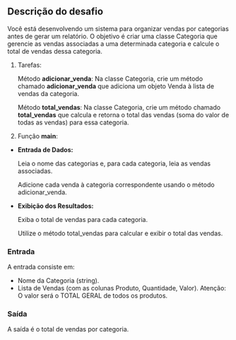 ## Descrição do desafio

Você está desenvolvendo um sistema para organizar vendas por categorias antes de gerar um relatório. O objetivo é criar uma classe Categoria que gerencie as vendas associadas a uma determinada categoria e calcule o total de vendas dessa categoria.

1. Tarefas:

    Método **adicionar_venda**: Na classe Categoria, crie um método chamado **adicionar_venda** que adiciona um objeto Venda à lista de vendas da categoria.

    Método **total_vendas**: Na classe Categoria, crie um método chamado **total_vendas** que calcula e retorna o total das vendas (soma do valor de todas as vendas) para essa categoria.

2. Função **main**:

- **Entrada de Dados:**

    Leia o nome das categorias e, para cada categoria, leia as vendas associadas.

    Adicione cada venda à categoria correspondente usando o método adicionar_venda.

- **Exibição dos Resultados:**

    Exiba o total de vendas para cada categoria.

    Utilize o método total_vendas para calcular e exibir o total das vendas.

### Entrada

A entrada consiste em:

- Nome da Categoria (string).
- Lista de Vendas (com as colunas Produto, Quantidade, Valor).
Atenção:
O valor será o TOTAL GERAL de todos os produtos. 

### Saída
A saída é o total de vendas por categoria.